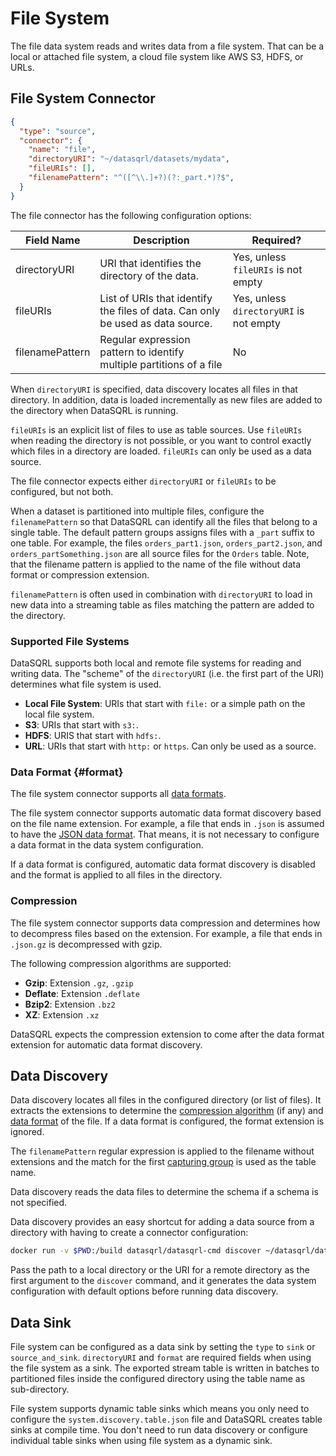# File System

The file data system reads and writes data from a file system. That can be a local or attached file system, a cloud file system like AWS S3, HDFS, or URLs.

## File System Connector

```json title="system.discovery.table.json"
{
  "type": "source",
  "connector": {
    "name": "file",
    "directoryURI": "~/datasqrl/datasets/mydata",
    "fileURIs": [],
    "filenamePattern": "^([^\\.]+?)(?:_part.*)?$",
  }
}
```

The file connector has the following configuration options:

| Field Name   | Description   | Required?     |
|--------------|---------------|---------------|
| directoryURI | URI that identifies the directory of the data. | Yes, unless `fileURIs` is not empty  |
| fileURIs | List of URIs that identify the files of data. Can only be used as data source. | Yes, unless `directoryURI` is not empty  |
| filenamePattern | Regular expression pattern to identify multiple partitions of a file | No  |

When `directoryURI` is specified, data discovery locates all files in that directory. In addition, data is loaded incrementally as new files are added to the directory when DataSQRL is running.

`fileURIs` is an explicit list of files to use as table sources. Use `fileURIs` when reading the directory is not possible, or you want to control exactly which files in a directory are loaded. `fileURIs` can only be used as a data source.

The file connector expects either `directoryURI` or `fileURIs` to be configured, but not both.

When a dataset is partitioned into multiple files, configure the `filenamePattern` so that DataSQRL can identify all the files that belong to a single table. The default pattern groups assigns files with a `_part` suffix to one table. For example, the files `orders_part1.json`, `orders_part2.json`, and `orders_partSomething.json` are all source files for the `Orders` table. Note, that the filename pattern is applied to the name of the file without data format or compression extension.

`filenamePattern` is often used in combination with `directoryURI` to load in new data into a streaming table as files matching the pattern are added to the directory.

### Supported File Systems

DataSQRL supports both local and remote file systems for reading and writing data. The "scheme" of the `directoryURI` (i.e. the first part of the URI) determines what file system is used.

* **Local File System**: URIs that start with `file:` or a simple path on the local file system.
* **S3**: URIs that start with `s3:`.
* **HDFS**: URIS that start with `hdfs:`.
* **URL**: URIs that start with `http:` or `https`. Can only be used as a source.

### Data Format {#format}

The file system connector supports all [data formats](/docs/category/data-format).

The file system connector supports automatic data format discovery based on the file name extension. For example, a file that ends in `.json` is assumed to have the [JSON data format](../format/json). That means, it is not necessary to configure a data format in the data system configuration.

If a data format is configured, automatic data format discovery is disabled and the format is applied to all files in the directory.

### Compression

The file system connector supports data compression and determines how to decompress files based on the extension. For example, a file that ends in `.json.gz` is decompressed with gzip.

The following compression algorithms are supported:

* **Gzip**: Extension `.gz`, `.gzip`
* **Deflate**: Extension `.deflate`
* **Bzip2**: Extension `.bz2`
* **XZ**: Extension `.xz`

DataSQRL expects the compression extension to come after the data format extension for automatic data format discovery.

## Data Discovery

Data discovery locates all files in the configured directory (or list of files). It extracts the extensions to determine the [compression algorithm](#compression) (if any) and [data format](#format) of the file. If a data format is configured, the format extension is ignored.

The `filenamePattern` regular expression is applied to the filename without extensions and the match for the first [capturing group](https://regexone.com/lesson/capturing_groups) is used as the table name.

Data discovery reads the data files to determine the schema if a schema is not specified.

Data discovery provides an easy shortcut for adding a data source from a directory with having to create a connector configuration: 

```bash
docker run -v $PWD:/build datasqrl/datasqrl-cmd discover ~/datasqrl/datasets/mydata
```

Pass the path to a local directory or the URI for a remote directory as the first argument to the `discover` command, and it generates the data system configuration with default options before running data discovery.

## Data Sink

File system can be configured as a data sink by setting the `type` to `sink` or `source_and_sink`. `directoryURI` and `format` are required fields when using the file system as a sink. The exported stream table is written in batches to partitioned files inside the configured directory using the table name as sub-directory.

File system supports dynamic table sinks which means you only need to configure the `system.discovery.table.json` file and DataSQRL creates table sinks at compile time. You don't need to run data discovery or configure individual table sinks when using file system as a dynamic sink.